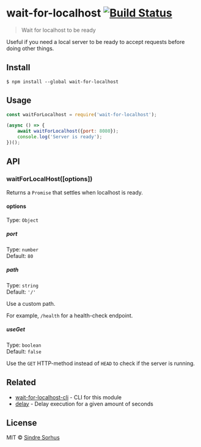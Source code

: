 # wait-for-localhost [![Build Status](https://travis-ci.org/sindresorhus/wait-for-localhost.svg?branch=master)](https://travis-ci.org/sindresorhus/wait-for-localhost)

> Wait for localhost to be ready

Useful if you need a local server to be ready to accept requests before doing other things.


## Install

```
$ npm install --global wait-for-localhost
```


## Usage

```js
const waitForLocalhost = require('wait-for-localhost');

(async () => {
	await waitForLocalhost({port: 8080});
	console.log('Server is ready');
})();
```


## API

### waitForLocalHost([options])

Returns a `Promise` that settles when localhost is ready.

#### options

Type: `Object`

##### port

Type: `number`<br>
Default: `80`

##### path

Type: `string`<br>
Default: `'/'`

Use a custom path.

For example, `/health` for a health-check endpoint.

##### useGet

Type: `boolean`<br>
Default: `false`

Use the `GET` HTTP-method instead of `HEAD` to check if the server is running.


## Related

- [wait-for-localhost-cli](https://github.com/sindresorhus/wait-for-localhost-cli) - CLI for this module
- [delay](https://github.com/sindresorhus/delay) - Delay execution for a given amount of seconds


## License

MIT © [Sindre Sorhus](https://sindresorhus.com)
